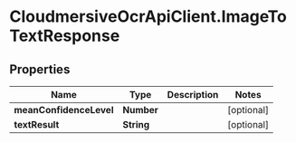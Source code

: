 # CloudmersiveOcrApiClient.ImageToTextResponse

## Properties
Name | Type | Description | Notes
------------ | ------------- | ------------- | -------------
**meanConfidenceLevel** | **Number** |  | [optional] 
**textResult** | **String** |  | [optional] 


